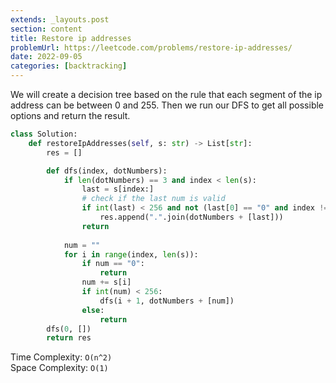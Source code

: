 ```yaml
---
extends: _layouts.post
section: content
title: Restore ip addresses
problemUrl: https://leetcode.com/problems/restore-ip-addresses/
date: 2022-09-05
categories: [backtracking]
---
```


We will create a decision tree based on the rule that each segment of the ip address can be between 0 and 255. Then we run our DFS to get all possible options and return the result.

```python
class Solution:
    def restoreIpAddresses(self, s: str) -> List[str]:        
        res = []

        def dfs(index, dotNumbers):
            if len(dotNumbers) == 3 and index < len(s):
                last = s[index:]
				# check if the last num is valid
                if int(last) < 256 and not (last[0] == "0" and index != len(s)-1):
                    res.append(".".join(dotNumbers + [last]))
                return
            
            num = ""
            for i in range(index, len(s)):
                if num == "0":
                    return
                num += s[i]
                if int(num) < 256:
                    dfs(i + 1, dotNumbers + [num])
                else:
                    return
        dfs(0, [])
        return res
```

Time Complexity: `O(n^2)` <br/>
Space Complexity: `O(1)`